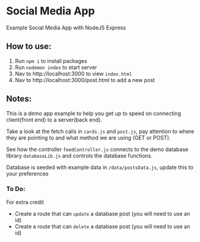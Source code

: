 # Social Media App
Example Social Media App with NodeJS Express

## How to use:
  1. Run ```npm i``` to install packages
  2. Run ```nodemon index``` to start server
  3. Nav to http://localhost:3000 to view ```index.html```
  4. Nav to http://localhost:3000/post.html to add a new post

## Notes:
This is a demo app example to help you get up to speed on connecting client(front end) to a server(back end).

Take a look at the fetch calls in ```cards.js``` and ```post.js```, pay attention to where they are pointing to and what method we are using (GET or POST).

See how the controller ```feedController.js``` connects to the demo database library ```databaseLib.js``` and controls the database functions.

Database is seeded with example data in ```/data/postsData.js```, update this to your preferences

### To Do:

For extra credit
- Create a route that can ```update``` a database post (you will need to use an id) 
- Create a route that can ```delete``` a database post (you will need to use an id)
